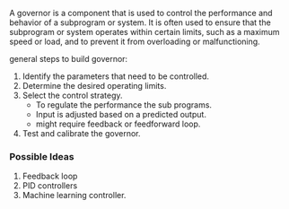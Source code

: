 A governor is a component that is used to control the performance and behavior of a subprogram or system. It is often used to ensure that the subprogram or system operates within certain limits, such as a maximum speed or load, and to prevent it from overloading or malfunctioning.

general steps to build governor:
1. Identify the parameters that need to be controlled.
2. Determine the desired operating limits.
3. Select the control strategy.
	-  To regulate the performance the sub programs.
	-  Input is adjusted based on a predicted output.
	- might require feedback or feedforward loop.
4. Test and calibrate the governor.


### Possible Ideas
1. Feedback loop
2. PID controllers
3. Machine learning controller.